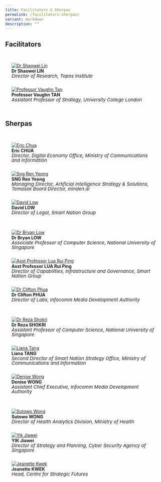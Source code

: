 ```yaml
---
title: Facilitators & Sherpas
permalink: /facilitators-sherpas/
variant: markdown
description: ""
---
```

## Facilitators


<div class="row" style="padding: 20px 0px 0px 0px;">
	
<div class="col" style="padding: 10px 20px 0px 20px;"><a href="/organiser-profiles/shaowei-lin/"><img src="/images/People/shaowei.jpeg" alt="Dr Shaowei Lin"></a><br><strong>Dr Shaowei LIN</strong><br><span style="font-size:15px; line-height:15px"><em>Director of Research, Topos Institute</em></span><br><br></div>	
	
<div class="col" style="padding: 10px 20px 0px 20px;"><a href="/organiser-profiles/vaughn-tan/"><img src="/images/People/vaughn_tan.jpeg" alt="Professor Vaughn Tan"></a><br><strong>Professor Vaughn TAN</strong><br><span style="font-size:15px; line-height:15px"><em>Assistant Professor of Strategy, University College London</em></span><br><br></div>	

<div class="col" style="padding: 10px 20px 0px 20px;"></div>	

</div>

## Sherpas

<div class="row" style="padding: 20px 0px 0px 0px;">
	
<div class="col" style="padding: 10px 20px 0px 20px;"><a href="/organiser-profiles/eric-chua/"><img src="/images/People/eric_chua.jpeg" alt="Eric Chua"></a><br><strong>Eric CHUA</strong><br><span style="font-size:15px; line-height:15px"><em>Director, Digital Economy Office, Ministry of Communications and Information    </em></span><br><br></div>	
	
<div class="col" style="padding: 10px 20px 0px 20px;"><a href="/organiser-profiles/ren-yeong/"><img src="/images/People/ren_yeong.jpg" alt="Sng Ren Yeong"></a><br><strong>SNG Ren Yeong</strong><br><span style="font-size:15px; line-height:15px"><em>Managing Director, Artificial Intelligence Strategy &amp; Solutions, Temasek Board Director, minden.ai</em></span><br><br></div>	

<div class="col" style="padding: 10px 20px 0px 20px;"><a href="/organiser-profiles/david-low/"><img src="/images/People/david_low.jpeg" alt="David Low"></a><br><strong>David LOW</strong><br><span style="font-size:15px; line-height:15px"><em>Director of Legal, Smart Nation Group</em></span><br><br></div>	

</div>

<div class="row" style="padding: 20px 0px 0px 0px;">
	
<div class="col" style="padding: 10px 20px 0px 20px;"><a href="/organiser-profiles/bryan-low/"><img src="/images/People/bryan_low.jpeg" alt="Dr Bryan Low"></a><br><strong>Dr Bryan LOW</strong><br><span style="font-size:15px; line-height:15px"><em>Associate Professor of Computer Science, National University of Singapore</em></span><br><br></div>	
	
<div class="col" style="padding: 10px 20px 0px 20px;"><a href="/organiser-profiles/rui-ping/"><img src="/images/People/rui_ping.jpeg" alt="Asst Professor Lua Rui Ping"></a><br><strong>Asst Professor LUA Rui Ping</strong><br><span style="font-size:15px; line-height:15px"><em>Director of Capabilities, Infrastructure and Governance, Smart Nation Group</em></span><br><br></div>	

<div class="col" style="padding: 10px 20px 0px 20px;"><a href="/organiser-profiles/clifton-phua/"><img src="/images/People/clifton_phua.jpeg" alt="Dr Clifton Phua"></a><br><strong>Dr Clifton PHUA</strong><br><span style="font-size:15px; line-height:15px"><em>Director of Labs, Infocomm Media Development Authority</em></span><br><br></div>	

</div>

<div class="row" style="padding: 20px 0px 0px 0px;">
	
<div class="col" style="padding: 10px 20px 0px 20px;"><a href="/organiser-profiles/reza-shokri/"><img src="/images/People/reza_shokri.jpeg" alt="Dr Reza Shokri"></a><br><strong>Dr Reza SHOKRI</strong><br><span style="font-size:15px; line-height:15px"><em>Assistant Professor of Computer Science, National University of Singapore</em></span><br><br></div>	
	
<div class="col" style="padding: 10px 20px 0px 20px;"><a href="/organiser-profiles/liana-tang/"><img src="/images/People/liana_tang.jpeg" alt="Liana Tang"></a><br><strong>Liana TANG</strong><br><span style="font-size:15px; line-height:15px"><em>Second Director of Smart Nation Strategy Office, Ministry of Communications and Information</em></span><br><br></div>	

<div class="col" style="padding: 10px 20px 0px 20px;"><a href="/organiser-profiles/denise-wong/"><img src="/images/People/denise_wong.jpeg" alt="Denise Wong"></a><br><strong>Denise WONG</strong><br><span style="font-size:15px; line-height:15px"><em>Assistant Chief Executive, Infocomm Media Development Authority</em></span><br><br></div>	

</div>

<div class="row" style="padding: 20px 0px 0px 0px;">
	
<div class="col" style="padding: 10px 20px 0px 20px;"><a href="/organiser-profiles/sutowo-wong"><img src="/images/People/sutowo_wong.jpeg" alt="Sutowo Wong"></a><br><strong>Sutowo WONG</strong><br><span style="font-size:15px; line-height:15px"><em>Director of Health Analytics Division, Ministry of Health</em></span><br><br></div>	
	
<div class="col" style="padding: 10px 20px 0px 20px;"><a href="/organiser-profiles/yik-jiawei/"><img src="/images/People/yik_jiawei.jpeg" alt="Yik Jiawei"></a><br><strong>YIK Jiawei</strong><br><span style="font-size:15px; line-height:15px"><em>Director of Strategy and Planning, Cyber Security Agency of Singapore</em></span><br><br></div>	

<div class="col" style="padding: 10px 20px 0px 20px;"><a href="/organiser-profiles/jeanette-kwek/"><img src="/images/People/jeanette_kwek.jpeg" alt="Jeanette Kwek"></a><br><strong>Jeanette KWEK</strong><br><span style="font-size:15px; line-height:15px"><em>Head, Centre for Strategic Futures</em></span><br><br></div>	

</div>